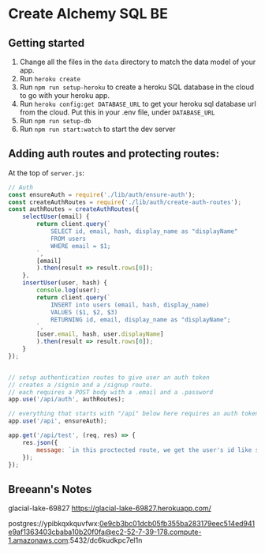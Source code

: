 # Create Alchemy SQL BE

## Getting started
1. Change all the files in the `data` directory to match the data model of your app.
1. Run `heroku create`
1. Run `npm run setup-heroku` to create a heroku SQL database in the cloud to go with your heroku app.
1. Run `heroku config:get DATABASE_URL` to get your heroku sql database url from the cloud. Put this in your .env file, under `DATABASE_URL`
1. Run `npm run setup-db`
1. Run `npm run start:watch` to start the dev server

## Adding auth routes and protecting routes:

At the top of `server.js`:

```js
// Auth
const ensureAuth = require('./lib/auth/ensure-auth');
const createAuthRoutes = require('./lib/auth/create-auth-routes');
const authRoutes = createAuthRoutes({
    selectUser(email) {
        return client.query(`
            SELECT id, email, hash, display_name as "displayName" 
            FROM users
            WHERE email = $1;
        `,
        [email]
        ).then(result => result.rows[0]);
    },
    insertUser(user, hash) {
        console.log(user);
        return client.query(`
            INSERT into users (email, hash, display_name)
            VALUES ($1, $2, $3)
            RETURNING id, email, display_name as "displayName";
        `,
        [user.email, hash, user.displayName]
        ).then(result => result.rows[0]);
    }
});


// setup authentication routes to give user an auth token
// creates a /signin and a /signup route. 
// each requires a POST body with a .email and a .password
app.use('/api/auth', authRoutes);

// everything that starts with "/api" below here requires an auth token!
app.use('/api', ensureAuth);

app.get('/api/test', (req, res) => {
    res.json({
        message: `in this proctected route, we get the user's id like so: ${req.userId}`
    });
});
```
## Breeann's Notes
glacial-lake-69827
https://glacial-lake-69827.herokuapp.com/ 

postgres://ypibkqxkquvfwx:0e9cb3bc01dcb05fb355ba283179eec514ed941e9af1363403cbaba10b20f0fa@ec2-52-7-39-178.compute-1.amazonaws.com:5432/dc6kudkpc7el1n